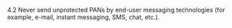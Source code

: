 4.2 Never send unprotected PANs by end-user messaging technologies (for example, e-mail, instant messaging, SMS, chat, etc.). 